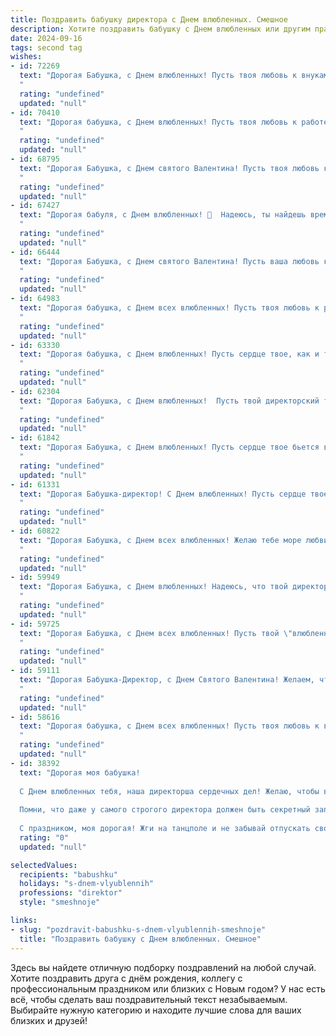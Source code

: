 ```yaml
---
title: Поздравить бабушку директора с Днем влюбленных. Смешное
description: Хотите поздравить бабушку с Днем влюбленных или другим праздником? Наш ИИ создаст незабываемое поздравление, а вы обязательно выделитесь среди других.  
date: 2024-09-16
tags: second tag
wishes:
- id: 72269
  text: "Дорогая Бабушка, с Днем влюбленных! Пусть твоя любовь к внукам будет такой же неумолимой и неотразимой, как твоя директорская хватка! 😉💖
  "
  rating: "undefined"
  updated: "null"
- id: 70410
  text: "Дорогая бабушка, с Днем влюбленных! Пусть твоя любовь к работе директора будет такой же пылкой, как к внукам, а  отчеты о прибыли -  такими же милыми, как наши детские рисунки! 😉
  "
  rating: "undefined"
  updated: "null"
- id: 68795
  text: "Дорогая Бабушка, с Днем святого Валентина! Пусть твоя любовь к пирожкам и внукам будет такой же крепкой, как твоя директорская хватка! 😉
  "
  rating: "undefined"
  updated: "null"
- id: 67427
  text: "Дорогая бабуля, с Днем влюбленных! 🥳  Надеюсь, ты найдешь время для романтики, даже если твой главный \"парень\" - это директорский стул! 😉❤️
  "
  rating: "undefined"
  updated: "null"
- id: 66444
  text: "Дорогая Бабушка, с Днем святого Валентина! Пусть ваша любовь к работе директора вдохновляет вас на новые свершения, а ваши подчиненные (и, конечно, внуки!) всегда будут вам благодарны за вашу мудрость и заботу! 💖
  "
  rating: "undefined"
  updated: "null"
- id: 64983
  text: "Дорогая бабушка, с Днем всех влюбленных! Пусть твоя любовь к работе, как директора, будет такой же страстной, как любовь молодых! 💖
  "
  rating: "undefined"
  updated: "null"
- id: 63330
  text: "Дорогая бабушка, с Днем влюбленных! Пусть сердце твое, как и твой директорский кабинет, всегда будет полным любви и заботы, а романтика не иссякнет даже после бесконечных совещаний!
  "
  rating: "undefined"
  updated: "null"
- id: 62304
  text: "Дорогая Бабушка, с Днем влюбленных!  Пусть твой директорский талант покоряет сердца не только коллег, но и самых строптивых внуков! 😉💕
  "
  rating: "undefined"
  updated: "null"
- id: 61842
  text: "Дорогая Бабушка, с Днем влюбленных! Пусть сердце твое бьется в такт с ритмом корпоративного успеха и любовь к работе не угасает, как твоих подчиненных от строгого взгляда директора!
  "
  rating: "undefined"
  updated: "null"
- id: 61331
  text: "Дорогая Бабушка-директор! С Днем влюбленных! Пусть сердце твое трепещет от любви к ученикам, а их сердца — от любви к знаниям, которые ты им даришь! 😜
  "
  rating: "undefined"
  updated: "null"
- id: 60822
  text: "Дорогая Бабушка, с Днем всех влюбленных! Желаю тебе море любви, как в твоей молодости, когда ты \"влюбилась\" в должность директора и упорно \"флиртовала\" с работой! 😉 Пусть этот день будет наполнен сладкими воспоминаниями и искрящей радостью!
  "
  rating: "undefined"
  updated: "null"
- id: 59949
  text: "Дорогая Бабушка, с Днем влюбленных! Надеюсь, что твой директорский талант управления сердечными делами приносит тебе не меньше радости, чем управление предприятием!
  "
  rating: "undefined"
  updated: "null"
- id: 59725
  text: "Дорогая Бабушка, с Днем всех влюбленных! Пусть твой \"влюбленный\" директорский стул всегда будет тебя ждать с распростертыми объятиями, а твоя \"любовь\" к документам будет взаимной и страстной! 😜💖
  "
  rating: "undefined"
  updated: "null"
- id: 59111
  text: "Дорогая Бабушка-Директор, с Днем Святого Валентина! Желаем, чтобы Ваша любовь к работе была такой же горячей, как шоколад в этот день! 💕  Пусть все подчиненные  быстро и без сучка без задоринки выполняют Ваши указания, а на сердце царит только любовь и сладость! 🍫😉
  "
  rating: "undefined"
  updated: "null"
- id: 58616
  text: "Дорогая бабушка, с Днем всех влюбленных! Пусть твоя любовь к внукам будет такой же крепкой и страстной, как любовь директора к своей работе! 🎉❤️
  "
  rating: "undefined"
  updated: "null"
- id: 38392
  text: "Дорогая моя бабушка!
  
  С Днем влюбленных тебя, наша директорша сердечных дел! Желаю, чтобы в твоем кабинете всегда царила атмосфера романтики, а количество любовных признаний превышало количество справок и отчетов! Пусть твое сердце будет заполнено не только планами на будущее, но и яркими моментами, как планы на выходные в курортном сезоне!
  
  Помни, что даже у самого строгого директора должен быть секретный запас веселья и задора. Пусть твоя жизнь будет такой же увлекательной, как управление крупной корпорацией, а любовь – самой прибыльной инвестицией!
  
  С праздником, моя дорогая! Жги на танцполе и не забывай отпускать свои чувства в свободное плавание! 🌹❤️"
  rating: "0"
  updated: "null"

selectedValues:
  recipients: "babushku"
  holidays: "s-dnem-vlyublennih"
  professions: "direktor"
  style: "smeshnoje"

links:
- slug: "pozdravit-babushku-s-dnem-vlyublennih-smeshnoje"
  title: "Поздравить бабушку с Днем влюбленных. Смешное"
---
```


Здесь вы найдете отличную подборку поздравлений на любой случай. 
Хотите поздравить друга с днём рождения, коллегу с профессиональным праздником или близких с Новым годом? У нас есть всё, чтобы сделать ваш поздравительный текст незабываемым. Выбирайте нужную категорию и находите лучшие слова для ваших близких и друзей!

